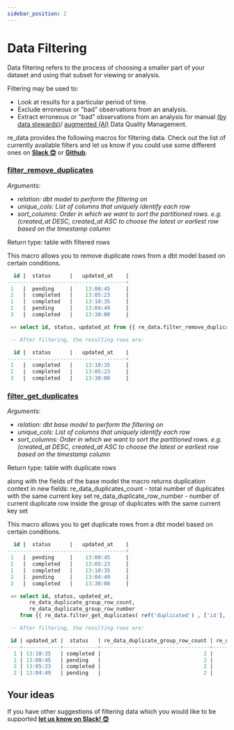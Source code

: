 ```yaml
---
sidebar_position: 2
---
```


# Data Filtering

Data filtering refers to the process of choosing a smaller part of your dataset and using that subset for viewing or analysis.

Filtering may be used to:
- Look at results for a particular period of time.
- Exclude erroneous or "bad" observations from an analysis.
- Extract erroneous or "bad" observations from an analysis for manual [(by data stewards)](https://www.gartner.com/en/documents/554646/best-practices-for-data-stewardship)/ [augmented (AI)](https://www2.deloitte.com/nl/nl/pages/enterprise-technology-and-performance/articles/augmented-data-management-beyond-the-hype.html) Data Quality Management.

re_data provides the following macros for filtering data. Check out the list of currently available filters and let us know if you could use some different ones on **[Slack 😊](https://www.getre.io/slack)** or **[Github](https://github.com/re-data/re-data/issues/new?assignees=&labels=&template=macro_request.md&title=%5BMACRO%5D)**.

### [filter_remove_duplicates](https://re-data.github.io/dbt-re-data/#!/macro/macro.re_data.filter_remove_duplicates)
*Arguments:*
- *relation: dbt model to perform the filtering on*
- *unique_cols: List of columns that uniquely identify each row*
- *sort_columns: Order in which we want to sort the partitioned rows. e.g. (created_at DESC, created_at ASC to choose the latest or earliest row based on the timestamp column*

Return type: table with filtered rows

This macro allows you to remove duplicate rows from a dbt model based on certain conditions.

```sql
  id |  status      |   updated_at    |
--------------------------------------+
 1   |  pending     |    13:00:45     |
 2   |  completed   |    13:05:23     |
 1   |  completed   |    13:10:35     |
 2   |  pending     |    13:04:49     |
 3   |  completed   |    13:30:00     |

 => select id, status, updated_at from {{ re_data.filter_remove_duplicates(ref('duplicated'), ['id'], ['updated_at desc']) }} duplicates

 -- After filtering, the resulting rows are:

  id |  status      |   updated_at    |
--------------------------------------+
 1   |  completed   |    13:10:35     |
 2   |  completed   |    13:05:23     |
 3   |  completed   |    13:30:00     |
```
### [filter_get_duplicates](https://re-data.github.io/dbt-re-data/#!/macro/macro.re_data.filter_get_duplicates)
*Arguments:*
- *relation: dbt base model to perform the filtering on*
- *unique_cols: List of columns that uniquely identify each row*
- *sort_columns: Order in which we want to sort the partitioned rows. e.g. (created_at DESC, created_at ASC to choose the latest or earliest row based on the timestamp column*

Return type: table with duplicate rows

along with the fields of the base model the macro returns duplication context in new fields:
re_data_duplicates_count - total number of duplicates with the same current key set
re_data_duplicate_row_number - number of current duplicate row inside the group of duplicates with the same current key set


This macro allows you to get duplicate rows from a dbt model based on certain conditions.

```sql
  id |  status      |   updated_at    |
--------------------------------------+
 1   |  pending     |    13:00:45     |
 2   |  completed   |    13:05:23     |
 1   |  completed   |    13:10:35     |
 2   |  pending     |    13:04:49     |
 3   |  completed   |    13:30:00     |

 => select id, status, updated_at,
	   re_data_duplicate_group_row_count, 
	   re_data_duplicate_group_row_number
	from {{ re_data.filter_get_duplicates( ref('duplicated') , ['id'], ['updated_at desc']) }}  duplicates

 -- After filtering, the resulting rows are:

 id | updated_at |  status   | re_data_duplicate_group_row_count | re_data_duplicate_group_row_number
----+------------+-----------+-----------------------------------+------------------------------------
  1 | 13:10:35   | completed |                                 2 |                                  1
  1 | 13:00:45   | pending   |                                 2 |                                  2
  2 | 13:05:23   | completed |                                 2 |                                  1
  2 | 13:04:49   | pending   |                                 2 |                                  2
```

## Your ideas

If you have other suggestions of filtering data which you would like to be supported
**[let us know on Slack! 😊](https://www.getre.io/slack)**
